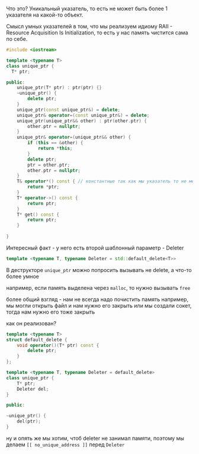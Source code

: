 Что это? Уникальный указатель, то есть не может быть более 1 указателя на какой-то объект.

Смысл умных указателей в том, что мы реализуем идиому RAII - Resource Acquisition Is Initialization, то есть у нас память чистится сама по себе.

```cpp
#include <iostream>

template <typename T>
class unique_ptr {
  T* ptr;

public:
	unique_ptr(T* ptr) : ptr(ptr) {}
	~unique_ptr() {
		delete ptr;
	}
	unique_ptr(const unique_ptr&) = delete;
	unique_ptr& operator=(const unique_ptr&) = delete;
	unique_ptr(unique_ptr&& other) : ptr(other.ptr) {
		other.ptr = nullptr;
	}
	unique_ptr& operator=(unique_ptr&& other) {
		if (this == &other) {
			return *this;
		}
		delete ptr;
		ptr = other.ptr;
		other.ptr = nullptr;
	}
	T& operator*() const { // константные так как мы указатель то не меняем, а меняем объект
		return *ptr;
	}
	T* operator->() const {
		return ptr;
	}
	T* get() const {
		return ptr;
	}
	
}
```

Интересный факт - у него есть второй шаблонный параметр - Deleter
```cpp
template <typename T, typename Deleter = std::default_delete<T>>
```
В деструкторе `unique_ptr` можно попросить вызывать не delete, а что-то более умное

например, если память выделена через `malloc`, то нужно вызывать `free`

более общий взгляд - нам не всегда надо почистить память
например, мы могли открыть файл и нам нужно его закрыть
или мы создали сокет, тогда нам нужно его тоже закрыть

как он реализован?

```cpp
template <typename T>
struct default_delete {
	void operator()(T* ptr) const {
		delete ptr;
	}
};

template <typename T, typename Deleter = default_delete>
class unique_ptr {
	T* ptr;
	Deleter del;
}

public:

~unique_ptr() {
	del(ptr);
}
```

ну и опять же мы хотим, чтоб deleter не занимал памяти, поэтому мы делаем `[[ no_unique_address ]]` перед `Deleter`


